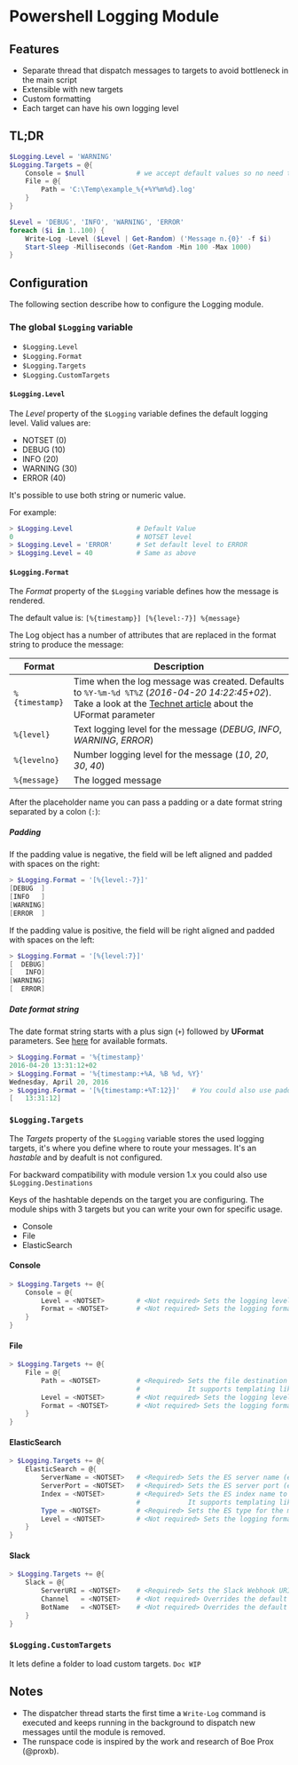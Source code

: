 # Powershell Logging Module

## Features

* Separate thread that dispatch messages to targets to avoid bottleneck in the main script
* Extensible with new targets
* Custom formatting
* Each target can have his own logging level

## TL;DR

```powershell
$Logging.Level = 'WARNING'
$Logging.Targets = @{
    Console = $null             # we accept default values so no need to pass an hashtable
    File = @{
        Path = 'C:\Temp\example_%{+%Y%m%d}.log'
    }
}

$Level = 'DEBUG', 'INFO', 'WARNING', 'ERROR'
foreach ($i in 1..100) {
    Write-Log -Level ($Level | Get-Random) ('Message n.{0}' -f $i)
    Start-Sleep -Milliseconds (Get-Random -Min 100 -Max 1000) 
}
```

## Configuration

The following section describe how to configure the Logging module.

### The global `$Logging` variable

* `$Logging.Level`
* `$Logging.Format`
* `$Logging.Targets`
* `$Logging.CustomTargets`
    
#### `$Logging.Level`

The *Level* property of the `$Logging` variable defines the default logging level.
Valid values are:
* NOTSET    (0)
* DEBUG     (10)
* INFO      (20)
* WARNING   (30)
* ERROR     (40)

It's possible to use both string or numeric value.

For example:

```powershell
> $Logging.Level                # Default Value
0                               # NOTSET level
> $Logging.Level = 'ERROR'      # Set default level to ERROR
> $Logging.Level = 40           # Same as above
```

#### `$Logging.Format`

The *Format* property of the `$Logging` variable defines how the message is rendered.

The default value is: `[%{timestamp}] [%{level:-7}] %{message}`

The Log object has a number of attributes that are replaced in the format string to produce the message:

| Format         | Description |
| -------------- | ----------- |
| `%{timestamp}` | Time when the log message was created. Defaults to `%Y-%m-%d %T%Z` (*2016-04-20 14:22:45+02*). Take a look at the [Technet article](https://technet.microsoft.com/en-us/library/hh849887.aspx#sectionSection7) about the UFormat parameter |
| `%{level}`     | Text logging level for the message (*DEBUG*, *INFO*, *WARNING*, *ERROR*)
| `%{levelno}`   | Number logging level for the message (*10*, *20*, *30*, *40*)
| `%{message}`   | The logged message

After the placeholder name you can pass a padding or a date format string separated by a colon (`:`):

##### Padding 

If the padding value is negative, the field will be left aligned and padded with spaces on the right:

```powershell
> $Logging.Format = '[%{level:-7}]'
[DEBUG  ]
[INFO   ]
[WARNING]
[ERROR  ]
```

If the padding value is positive, the field will be right aligned and padded with spaces on the left:

```powershell
> $Logging.Format = '[%{level:7}]'
[  DEBUG]
[   INFO]
[WARNING]
[  ERROR]
```

##### Date format string

The date format string starts with a plus sign (`+`) followed by **UFormat** parameters. See [here](https://technet.microsoft.com/en-us/library/hh849887.aspx#sectionSection7) for available formats.

```powershell
> $Logging.Format = '%{timestamp}'
2016-04-20 13:31:12+02
> $Logging.Format = '%{timestamp:+%A, %B %d, %Y}'
Wednesday, April 20, 2016
> $Logging.Format = '[%{timestamp:+%T:12}]'   # You could also use padding and date format string at the same time
[   13:31:12]
```

### `$Logging.Targets`

The *Targets* property of the `$Logging` variable stores the used logging targets, it's where you define where to route your messages.
It's an *hastable* and by deafult is not configured.

For backward compatibility with module version 1.x you could also use `$Logging.Destinations`

Keys of the hashtable depends on the target you are configuring. The module ships with 3 targets but you can write your own for specific usage.

* Console
* File
* ElasticSearch

#### Console

```powershell
> $Logging.Targets += @{
    Console = @{
        Level = <NOTSET>        # <Not required> Sets the logging level for this target
        Format = <NOTSET>       # <Not required> Sets the logging format for this target
    }
}
```

#### File

```powershell
> $Logging.Targets += @{
    File = @{
        Path = <NOTSET>         # <Required> Sets the file destination (eg. 'C:\Temp\%{+%Y%m%d}.log') 
                                #            It supports templating like $Logging.Format 
        Level = <NOTSET>        # <Not required> Sets the logging level for this target
        Format = <NOTSET>       # <Not required> Sets the logging format for this target
    }
}
```

#### ElasticSearch

```powershell
> $Logging.Targets += @{
    ElasticSearch = @{
        ServerName = <NOTSET>   # <Required> Sets the ES server name (eg. 'localhost')
        ServerPort = <NOTSET>   # <Required> Sets the ES server port (eg. 9200)
        Index = <NOTSET>        # <Required> Sets the ES index name to log to (eg. 'logs-%{+%Y.%m.%d}')
                                #            It supports templating like $Logging.Format         
        Type = <NOTSET>         # <Required> Sets the ES type for the message (eg. 'log')
        Level = <NOTSET>        # <Not required> Sets the logging format for this target
    }
}
```

#### Slack

```powershell
> $Logging.Targets += @{
    Slack = @{
        ServerURI = <NOTSET>    # <Required> Sets the Slack Webhook URI (eg. 'https://hooks.slack.com/services/xxxx/xxxx/xxxxxxxxxx')
        Channel   = <NOTSET>    # <Not required> Overrides the default channel of the Webhook (eg. '@username' or '#other-channel')
        BotName   = <NOTSET>    # <Not required> Overrides the default name of the bot (eg. 'PoshLogging')
    }
}
```

### `$Logging.CustomTargets`

It lets define a folder to load custom targets. `Doc WIP`

## Notes

* The dispatcher thread starts the first time a `Write-Log` command is executed and keeps running in the background to dispatch new messages until the module is removed.
* The runspace code is inspired by the work and research of Boe Prox (@proxb).